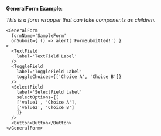 **GeneralForm Example**:

_This is a form wrapper that can take components as children._

    <GeneralForm
      formName='SampleForm'
      onSubmit={ () => alert('FormSubmitted!') }
    >
      <TextField
        label='TextField Label'
      />
      <ToggleField
        label='ToggleField Label'
        toggleChoices={['Choice A', 'Choice B']}
      />
      <SelectField
        label='SelectField Label'
        selectOptions={[
        ['value1', 'Choice A'],
        ['value2', 'Choice B']
        ]}
      />
      <Button>Button</Button>
    </GeneralForm>

